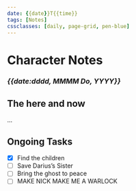 ```yaml
---
date: {{date}}T{{time}}
tags: [Notes]
cssclasses: [daily, page-grid, pen-blue] 
---
```

# Character Notes
### *{{date:dddd, MMMM Do, YYYY}}*

## The here and now
...

## Ongoing Tasks
- [x] Find the children
- [ ] Save Darius’s Sister
- [ ] Bring the ghost to peace
- [ ] MAKE NICK MAKE ME A WARLOCK